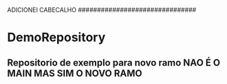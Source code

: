 
ADICIONEI CABECALHO
###############################

# DemoRepository
Repositorio de exemplo para novo ramo
NAO É O MAIN MAS SIM O NOVO RAMO
--------------------------------------------
